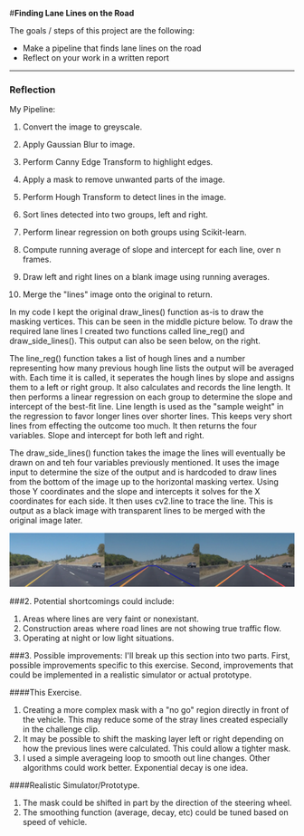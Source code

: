 #**Finding Lane Lines on the Road** 

The goals / steps of this project are the following:
* Make a pipeline that finds lane lines on the road
* Reflect on your work in a written report


[//]: # (Image References)

[image1]: ./output_images/output_solidYellowCurve.png "Solid Yellow Curve"

---

### Reflection

My Pipeline:

1. Convert the image to greyscale.

2. Apply Gaussian Blur to image.

3. Perform Canny Edge Transform to highlight edges.

4. Apply a mask to remove unwanted parts of the image.

5. Perform Hough Transform to detect lines in the image.

6. Sort lines detected into two groups, left and right.

7. Perform linear regression on both groups using Scikit-learn.

8. Compute running average of slope and intercept for each line, over n frames.

9. Draw left and right lines on a blank image using running averages.

10. Merge the "lines" image onto the original to return.

In my code I kept the original draw_lines() function as-is to draw the masking vertices. This can be seen in the middle picture below. To draw the required lane lines I created two functions called line_reg() and draw_side_lines(). This output can also be seen below, on the right.

The line_reg() function takes a list of hough lines and a number representing how many previous hough line lists the output will be averaged with. Each time it is called, it seperates the hough lines by slope and assigns them to a left or right group. It also calculates and records the line length. It then performs a linear regression on each group to determine the slope and intercept of the best-fit line. Line length is used as the "sample weight" in the regression to favor longer lines over shorter lines. This keeps very short lines from effecting the outcome too much. It then returns the four variables. Slope and intercept for both left and right.

The draw_side_lines() function takes the image the lines will eventually be drawn on and teh four variables previously mentioned. It uses the image input to determine the size of the output and is hardcoded to draw lines from the bottom of the image up to the horizontal masking vertex. Using those Y coordinates and the slope and intercepts it solves for the X coordinates for each side. It then uses cv2.line to trace the line. This is output as a black image with transparent lines to be merged with the original image later.


![alt text][image1]


###2. Potential shortcomings could include:

1. Areas where lines are very faint or nonexistant.
2. Construction areas where road lines are not showing true traffic flow.
3. Operating at night or low light situations.


###3. Possible improvements:
I'll break up this section into two parts. First, possible improvements specific to this exercise. Second, improvements that could be implemented in a realistic simulator or actual prototype.

####This Exercise.
1. Creating a more complex mask with a "no go" region directly in front of the vehicle. This may reduce some of the stray lines created especially in the challenge clip.
2. It may be possible to shift the masking layer left or right depending on how the previous lines were calculated. This could allow a tighter mask.
3. I used a simple averageing loop to smooth out line changes. Other algorithms could work better. Exponential decay is one idea.

####Realistic Simulator/Prototype.
1. The mask could be shifted in part by the direction of the steering wheel.
2. The smoothing function (average, decay, etc) could be tuned based on speed of vehicle.


